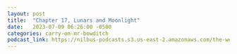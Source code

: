 ```yaml
---
layout: post
title:  "Chapter 17, Lunars and Moonlight"
date:   2023-07-09 06:26:00 -0500
categories: carry-on-mr-bowditch
podcast_link: https://nilbus-podcasts.s3.us-east-2.amazonaws.com/the-well-trained-mind/Carry%20On,%20Mr.%20Bowditch/Chapter%2017,%20Lunars%20and%20Moonlight.mp3
---
```

